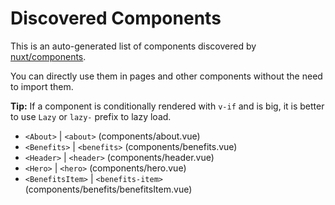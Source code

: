 # Discovered Components

This is an auto-generated list of components discovered by [nuxt/components](https://github.com/nuxt/components).

You can directly use them in pages and other components without the need to import them.

**Tip:** If a component is conditionally rendered with `v-if` and is big, it is better to use `Lazy` or `lazy-` prefix to lazy load.

- `<About>` | `<about>` (components/about.vue)
- `<Benefits>` | `<benefits>` (components/benefits.vue)
- `<Header>` | `<header>` (components/header.vue)
- `<Hero>` | `<hero>` (components/hero.vue)
- `<BenefitsItem>` | `<benefits-item>` (components/benefits/benefitsItem.vue)
